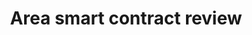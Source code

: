 ---
guid: "449F12B8-A0B5-4EA7-B5CD-7A283085999E" # Manually pick random for each episode
title: "Area smart contract review"
description: "This week we review the Area NFT smart contract, discuss the Tesla Model T, and how to find all your tokens on OpenSea for a collection and transfer them at the lowest cost with nft.life. We also discuss how to set up Mocha for list testing your code, and hacking Twitch to let you link to a video recording before it's published. We also discuss guidelines for Hardhat."
pubDate: "Tue, 21 Dec 2021 18:00:00 -0500" # 6pm New York time
itunes-explicit: "no"
itunes-episode: 3
itunes-episodeType: full

# More info
youtube-full: https://www.youtube.com/watch?v=QUzBEca2P3Q
discussion: https://twitter.com/fulldecent/status/1498795930463653894

# Timeline
timeline:
- seconds: 0
  title: Intro
- seconds: 45
  title: The agenda
- seconds: 147
  title: Area contract intro
- seconds: 442
  title: Push and pull Ether sending
- seconds: 1069
  title: Ethereum should be illegal
- seconds: 2029
  title: "Free tool: batch transfer NFTs"
- seconds: 2659
  title: Adidas drop gamed by robot?
- seconds: 4395
  title: Composing the Tweet

# File information
enclosure-url: "https://media.phor.net/csh/2022-12-21-episode-3.m4a"
enclosure-length: 98890247
enclosure-type: "audio/x-m4a"
itunes-duration: "4882"
---